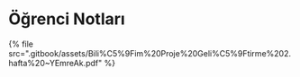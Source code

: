 # Öğrenci Notları

<!--Index-->

{% file src=".gitbook/assets/Bili%C5%9Fim%20Proje%20Geli%C5%9Ftirme%202.hafta%20~YEmreAk.pdf" %}

<!--Index-->
